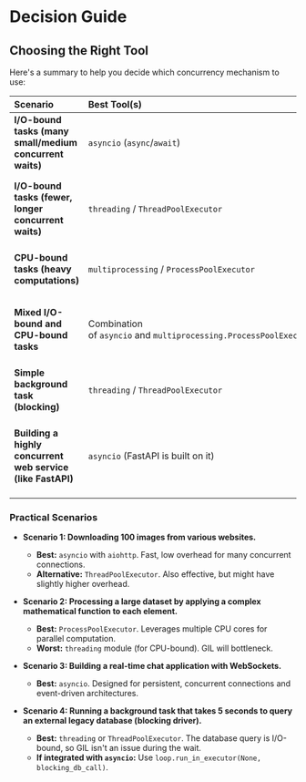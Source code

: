 # Decision Guide

## Choosing the Right Tool

Here's a summary to help you decide which concurrency mechanism to use:

| Scenario                                                    | Best Tool(s)                                                       | Explanation                                                                                                                                                                                                                                                                                                                                                          |
| :---------------------------------------------------------- | :----------------------------------------------------------------- | :------------------------------------------------------------------------------------------------------------------------------------------------------------------------------------------------------------------------------------------------------------------------------------------------------------------------------------------------------------------- |
| **I/O-bound tasks (many small/medium concurrent waits)**    | `asyncio` (`async`/`await`)                                        | **Highly recommended.** `asyncio` is designed for this. It has very low overhead per context switch and efficiently handles thousands of concurrent I/O operations in a single thread by yielding control during waits. Ideal for network requests, database calls, web servers (FastAPI!).                                                                          |
| **I/O-bound tasks (fewer, longer concurrent waits)**        | `threading` / `ThreadPoolExecutor`                                 | Also suitable. Threads are simpler to grasp for some, and the GIL is released during I/O. `ThreadPoolExecutor`provides a high-level API. Good for downloading a few large files or interacting with a limited number of external services. Can be easier to integrate with existing blocking code.                                                                   |
| **CPU-bound tasks (heavy computations)**                    | `multiprocessing` / `ProcessPoolExecutor`                          | **Highly recommended.** Bypasses the GIL, allowing true parallel execution on multiple CPU cores. Essential for numerical computations, data processing, image/video manipulation where Python code itself is the bottleneck.                                                                                                                                        |
| **Mixed I/O-bound and CPU-bound tasks**                     | Combination of `asyncio` and `multiprocessing.ProcessPoolExecutor` | A common advanced pattern: Use `asyncio` for the I/O-bound parts (e.g., handling many web requests). When a CPU-bound task needs to be performed, offload it to a `ProcessPoolExecutor` using `loop.run_in_executor()`from within your `asyncio` code. This prevents blocking the event loop.                                                                        |
| **Simple background task (blocking)**                       | `threading` / `ThreadPoolExecutor`                                 | If you have a single blocking function that needs to run in the background without holding up your main program, a simple `threading.Thread` or `ThreadPoolExecutor` can suffice.                                                                                                                                                                                    |
| **Building a highly concurrent web service (like FastAPI)** | `asyncio` (FastAPI is built on it)                                 | FastAPI inherently leverages `asyncio` for its non-blocking I/O. When you define `async def` endpoints, FastAPI runs them on its event loop. If you have blocking (non-async) code in an endpoint, FastAPI will automatically run it in a thread pool (via `run_in_executor` internally) to avoid blocking the event loop. This is why understanding both is useful. |



### Practical Scenarios

- **Scenario 1: Downloading 100 images from various websites.**
    
    - **Best:** `asyncio` with `aiohttp`. Fast, low overhead for many concurrent connections.
    - **Alternative:** `ThreadPoolExecutor`. Also effective, but might have slightly higher overhead.
- **Scenario 2: Processing a large dataset by applying a complex mathematical function to each element.**
    
    - **Best:** `ProcessPoolExecutor`. Leverages multiple CPU cores for parallel computation.
    - **Worst:** `threading` module (for CPU-bound). GIL will bottleneck.
- **Scenario 3: Building a real-time chat application with WebSockets.**
    
    - **Best:** `asyncio`. Designed for persistent, concurrent connections and event-driven architectures.
- **Scenario 4: Running a background task that takes 5 seconds to query an external legacy database (blocking driver).**
    
    - **Best:** `threading` or `ThreadPoolExecutor`. The database query is I/O-bound, so GIL isn't an issue during the wait.
    - **If integrated with `asyncio`:** Use `loop.run_in_executor(None, blocking_db_call)`.

